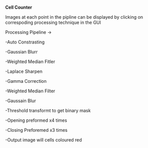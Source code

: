 **Cell Counter**

Images at each point in the pipline can be displayed by clicking on correspoding processing technique in the GUI

Processing Pipeline ->

-Auto Constrasting

-Gaussian Blurr

-Weighted Median Fitler

-Laplace Sharpen

-Gamma Correction

-Weighted Median Filter

-Gaussain Blur

-Threshold transformt to get binary mask

-Opening preformed x4 times

-Closing Preforemed x3 times

-Output image will cells coloured red





